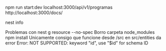 npm run start:dev
localhost:3000/api/v1/programas
http://localhost:3000/docs/

nest info


Problemas con nest g resource <new> --no-spec
Borro carpeta node_modules
npm install
Unicamente consigo que funcione desde /src en src/entities da error
Error: NOT SUPPORTED: keyword "id", use "$id" for schema ID